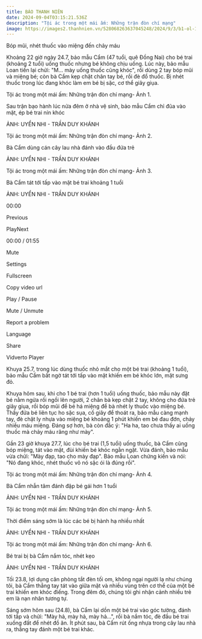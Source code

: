 ```yaml
---
title: BÁO THANH NIÊN
date: 2024-09-04T03:15:21.536Z
description: "Tội ác trong một mái ấm: Những trận đòn chí mạng"
image: https://images2.thanhnien.vn/528068263637045248/2024/9/3/b1-ol-17253794567461891228551.jpg
---
```

Bóp mũi, nhét thuốc vào miệng đến chảy máu

Khoảng 22 giờ ngày 24.7, bảo mẫu Cẩm (47 tuổi, quê Đồng Nai) cho bé trai (khoảng 2 tuổi) uống thuốc nhưng bé không chịu uống. Lúc này, bảo mẫu Loan tiến lại chửi: "M... mày uống thuốc cũng khóc", rồi dùng 2 tay bóp mũi và miệng bé; còn bà Cẩm kẹp chặt chân tay bé, rồi đè đổ thuốc. Bị nhét thuốc trong lúc đang khóc làm em bé bị sặc, cơ thể giãy giụa.



Tội ác trong một mái ấm: Những trận đòn chí mạng- Ảnh 1.

Sau trận bạo hành lúc nửa đêm ở nhà vệ sinh, bảo mẫu Cẩm chỉ đũa vào mặt, ép bé trai nín khóc



ẢNH: UYỂN NHI - TRẦN DUY KHÁNH



Tội ác trong một mái ấm: Những trận đòn chí mạng- Ảnh 2.

Bà Cẩm dùng cán cây lau nhà đánh vào đầu đứa trẻ



ẢNH: UYỂN NHI - TRẦN DUY KHÁNH



Tội ác trong một mái ấm: Những trận đòn chí mạng- Ảnh 3.

Bà Cẩm tát tới tấp vào mặt bé trai khoảng 1 tuổi



ẢNH: UYỂN NHI - TRẦN DUY KHÁNH







00:00



Previous

PlayNext



00:00 / 01:55

Mute



Settings

Fullscreen

Copy video url

Play / Pause

Mute / Unmute

Report a problem

Language

Share

Vidverto Player



Khuya 25.7, trong lúc dùng thuốc nhỏ mắt cho một bé trai (khoảng 1 tuổi), bảo mẫu Cẩm bất ngờ tát tới tấp vào mặt khiến em bé khóc lớn, mặt sưng đỏ.



Khuya hôm sau, khi cho 1 bé trai (hơn 1 tuổi) uống thuốc, bảo mẫu này đặt bé nằm ngửa rồi ngồi lên người, 2 chân bà kẹp chặt 2 tay, không cho đứa trẻ giãy giụa, rồi bóp mũi để bé há miệng để bà nhét ly thuốc vào miệng bé. Thấy đứa bé liên tục ho sặc sụa, cố giãy để thoát ra, bảo mẫu càng mạnh tay, đè chặt ly nhựa vào miệng bé khoảng 1 phút khiến em bé đau đớn, chảy nhiều máu miệng. Đáng sợ hơn, bà còn đắc ý: "Ha ha, tao chưa thấy ai uống thuốc mà chảy máu răng như mày".



Gần 23 giờ khuya 27.7, lúc cho bé trai (1,5 tuổi) uống thuốc, bà Cẩm cũng bóp miệng, tát vào mặt, đùi khiến bé khóc ngằn ngặt. Vừa đánh, bảo mẫu vừa chửi: "Mày đạp, tao cho mày đạp". Bảo mẫu Loan chứng kiến và nói: "Nó đang khóc, nhét thuốc vô nó sặc ói là đúng rồi".



Tội ác trong một mái ấm: Những trận đòn chí mạng- Ảnh 4.

Bà Cẩm nhẫn tâm đánh đập bé gái hơn 1 tuổi



ẢNH: UYỂN NHI - TRẦN DUY KHÁNH



Tội ác trong một mái ấm: Những trận đòn chí mạng- Ảnh 5.

Thời điểm sáng sớm là lúc các bé bị hành hạ nhiều nhất



ẢNH: UYỂN NHI - TRẦN DUY KHÁNH



Tội ác trong một mái ấm: Những trận đòn chí mạng- Ảnh 6.

Bé trai bị bà Cẩm nắm tóc, nhét kẹo



ẢNH: UYỂN NHI - TRẦN DUY KHÁNH



Tối 23.8, lợi dụng căn phòng tắt đèn tối om, không ngại người lạ như chúng tôi, bà Cẩm thẳng tay tát vào giữa mặt và nhiều vùng trên cơ thể của một bé trai khiến em khóc điếng. Trong đêm đó, chúng tôi ghi nhận cảnh nhiều trẻ em là nạn nhân tương tự.



Sáng sớm hôm sau (24.8), bà Cẩm lại dồn một bé trai vào góc tường, đánh tới tấp và chửi: "Mày hả, mày hả, mày hả…", rồi bà nắm tóc, đè đầu bé trai xuống đất để nhét đồ ăn. Ít phút sau, bà Cẩm rút ống nhựa trong cây lau nhà ra, thẳng tay đánh một bé trai khác.